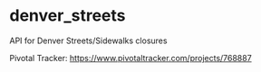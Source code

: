 denver_streets
==============

API for Denver Streets/Sidewalks closures

Pivotal Tracker:
https://www.pivotaltracker.com/projects/768887
